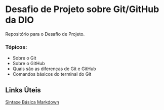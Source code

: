 # Desafio de Projeto sobre Git/GitHub da DIO
Repositório para o Desafio de Projeto.

### Tópicos:
- Sobre o Git
- Sobre o GitHub
- Quais são as diferenças de Git e GitHub
- Comandos básicos do terminal do Git
## Links Úteis
[Sintaxe Básica Markdown](https://www.markdownguide.org/basic-syntax/)
